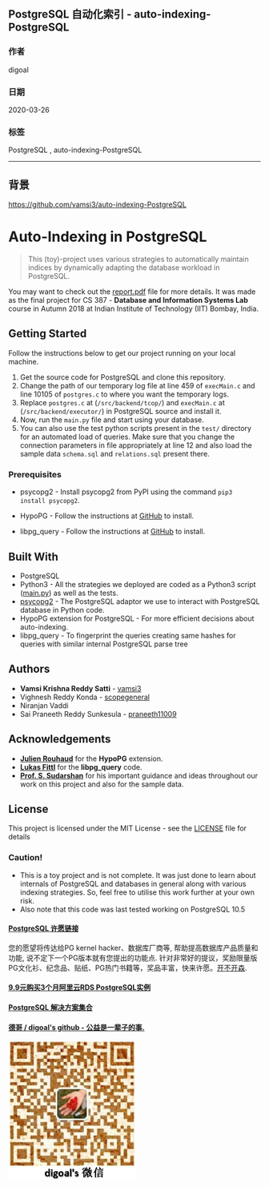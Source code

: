 ## PostgreSQL 自动化索引 - auto-indexing-PostgreSQL   
                                      
### 作者                                       
digoal                                      
                                      
### 日期                                                                  
2020-03-26                                       
                                      
### 标签                                                                        
PostgreSQL , auto-indexing-PostgreSQL       
                                      
----                                       
                                      
## 背景                 
https://github.com/vamsi3/auto-indexing-PostgreSQL  
  
# Auto-Indexing in PostgreSQL  
  
> This (toy)-project uses various strategies to automatically maintain indices by dynamically adapting the database workload in PostgreSQL.  
  
You may want to check out the [report.pdf](/docs/report.pdf) file for more details. It was made as the final project for CS 387 - **Database and Information Systems Lab** course in Autumn 2018 at Indian Institute of Technology (IIT) Bombay, India.  
  
## Getting Started  
  
Follow the instructions below to get our project running on your local machine.  
  
1. Get the source code for PostgreSQL and clone this repository.  
2. Change the path of our temporary log file at line 459 of `execMain.c` and line 10105 of `postgres.c` to where you want the temporary logs.  
3. Replace `postgres.c` at (`/src/backend/tcop/`) and `execMain.c` at (`/src/backend/executor/`) in PostgreSQL source and install it.  
4. Now, run the `main.py` file and start using your database.  
5. You can also use the test python scripts present in the `test/` directory for an automated load of queries. Make sure that you change the connection parameters in file appropriately at line 12 and also load the sample data `schema.sql` and `relations.sql` present there.  
  
### Prerequisites  
  
- psycopg2 - Install psycopg2 from PyPI using the command `pip3 install psycopg2`.  
  
- HypoPG  - Follow the instructions at [GitHub](https://github.com/HypoPG/hypopg) to install.  
- libpg_query - Follow the instructions at [GitHub](https://github.com/lfittl/libpg_query) to install.  
  
## Built With  
  
* PostgreSQL  
* Python3 - All the strategies we deployed are coded as a Python3 script ([main.py](src/main.py)) as well as the tests.  
* [psycopg2](http://initd.org/psycopg/) - The PostgreSQL adaptor we use to interact with PostgreSQL database in Python code.  
* HypoPG extension for PostgreSQL - For more efficient decisions about auto-indexing.  
* libpg_query - To fingerprint the queries creating same hashes for queries with similar internal PostgreSQL parse tree  
  
## Authors  
  
* **Vamsi Krishna Reddy Satti** - [vamsi3](https://github.com/vamsi3)  
* Vighnesh Reddy Konda - [scopegeneral](https://github.com/scopegeneral)  
* Niranjan Vaddi  
* Sai Praneeth Reddy Sunkesula - [praneeth11009](https://github.com/praneeth11009)  
  
## Acknowledgements  
  
- [**Julien Rouhaud**](https://github.com/rjuju) for the **HypoPG** extension.  
- [**Lukas Fittl**](https://github.com/lfittl) for the **libpg_query** code.  
- [**Prof. S. Sudarshan**](https://www.cse.iitb.ac.in/~sudarsha/) for his important guidance and ideas throughout our work on this project and also for the sample data.  
  
## License  
  
This project is licensed under the MIT License - see the [LICENSE](LICENSE) file for details  
  
### Caution!  
  
- This is a toy project and is not complete. It was just done to learn about internals of PostgreSQL and databases in general along with various indexing strategies. So, feel free to utilise this work further at your own risk.  
- Also note that this code was last tested working on PostgreSQL 10.5  
  
  
  
  
  
  
  
  
  
  
  
  
  
  
  
  
  
  
  
  
  
  
  
  
  
  
  
  
  
  
  
  
  
  
  
  
  
  
  
  
  
  
  
  
  
  
  
  
  
  
  
  
  
  
#### [PostgreSQL 许愿链接](https://github.com/digoal/blog/issues/76 "269ac3d1c492e938c0191101c7238216")
您的愿望将传达给PG kernel hacker、数据库厂商等, 帮助提高数据库产品质量和功能, 说不定下一个PG版本就有您提出的功能点. 针对非常好的提议，奖励限量版PG文化衫、纪念品、贴纸、PG热门书籍等，奖品丰富，快来许愿。[开不开森](https://github.com/digoal/blog/issues/76 "269ac3d1c492e938c0191101c7238216").  
  
  
#### [9.9元购买3个月阿里云RDS PostgreSQL实例](https://www.aliyun.com/database/postgresqlactivity "57258f76c37864c6e6d23383d05714ea")
  
  
#### [PostgreSQL 解决方案集合](https://yq.aliyun.com/topic/118 "40cff096e9ed7122c512b35d8561d9c8")
  
  
#### [德哥 / digoal's github - 公益是一辈子的事.](https://github.com/digoal/blog/blob/master/README.md "22709685feb7cab07d30f30387f0a9ae")
  
  
![digoal's wechat](../pic/digoal_weixin.jpg "f7ad92eeba24523fd47a6e1a0e691b59")
  
